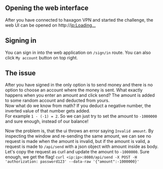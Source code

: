 ## Opening the web interface
After you have connected to haxagon VPN and started the challenge, the web UI can be opened on http://<ip:Loading...>

## Signing in
You can sign in into the web application on `/sign/in` route. You can also click `My account` button on top right.

## The issue
After you have signed in the only option is to send money and there is no option to choose an account where the money is
sent. What exactly happens when you enter an amount and click send? The amount is added to some random account and
deducted from yours.  
Now what do we know from math? If you deduct a negative number, the inverted value of that number gets added.  
For example `1 - (-1) = 2`.
So we can just try to set the amount to `-1000000` and sure enough, instead of our balance!

Now the problem is, that the ui throws an error saying `Invalid amount`. By inspecting the window and re-sending the
same amount, we can see no request is made when the amount is invalid, but if the amount is valid, a request is made
to `/api/send` with a json object with amount inside as body. Let's copy the request as curl and update the amount
to `-1000000`. Sure enough, we get the flag!
`curl <ip:ip>:8080/api/send -X POST -H 'authorization: password123' --data-raw '{"amount":-1000000}'`
